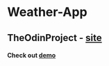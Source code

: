 # Weather-App


## TheOdinProject - [site](https://www.theodinproject.com/)


#### Check out [demo](https://rique2x.github.io/Weather-App/)